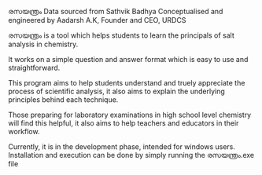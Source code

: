 രസയന്ത്രം
Data sourced from Sathvik Badhya
Conceptualised and engineered by Aadarsh A.K, Founder and CEO, URDCS

രസയന്ത്രം is a tool which helps students to learn the principals of salt analysis in chemistry.

It works on a simple question and answer format which is easy to use and straightforward.

This program aims to help students understand and truely appreciate the process of scientific 
analysis, it also aims to explain the underlying principles behind each technique.

Those preparing for laboratory examinations in high school level chemistry will find this helpful, it also aims to help teachers and educators in their workflow.

Currently, it is in the development phase, intended for windows users. Installation and execution can be done by simply running the രസയന്ത്രം.exe file

